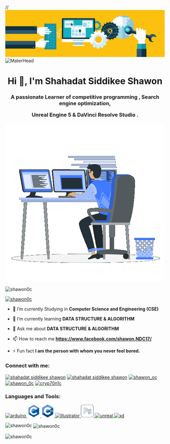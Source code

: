 
//![logo](https://github.com/SHAWON0c/SHAWON0c/blob/main/gif_github/221352995-5ac18bdf-1a19-4f99-bbb6-77559b220470.gif)
![MaterHead](https://www.charpeni.com/static/images/arrow-functions-in-class-properties-might-not-be-as-great-as-we-think/banner.gif)
<h1 align="center">Hi 👋, I'm Shahadat Siddikee Shawon </h1>
<h3 align="center">A passionate Learner of competitive programming , Search engine optimization,
  
  Unreal Engine 5 & DaVinci Resolve Studio . </h3>

  <img align="center" alt="coding" src="https://github.com/SHAWON0c/SHAWON0c/blob/main/gif_github/229223263-cf2e4b07-2615-4f87-9c38-e37600f8381a.gif">

<p align="left"> <img src="https://komarev.com/ghpvc/?username=shawon0c&label=Profile%20views&color=0e75b6&style=flat" alt="shawon0c" /> </p>

<p align="left"> <a href="https://github.com/ryo-ma/github-profile-trophy"><img src="https://github-profile-trophy.vercel.app/?username=shawon0c" alt="shawon0c" /></a> </p>

- 🔭 I’m currently Studying in **Computer Science and Engineering (CSE)**

- 🌱 I’m currently learning **DATA STRUCTURE & ALGORITHM**

- 💬 Ask me about **DATA STRUCTURE & ALGORITHM**

- 📫 How to reach me **https://www.facebook.com/shawon.NDC17/**

- ⚡ Fun fact **I am the person with whom you never feel bored.**

<h3 align="left">Connect with me:</h3>
<p align="left">
<a href="https://linkedin.com/in/shahadat siddikee shawon" target="blank"><img align="center" src="https://raw.githubusercontent.com/rahuldkjain/github-profile-readme-generator/master/src/images/icons/Social/linked-in-alt.svg" alt="shahadat siddikee shawon" height="30" width="40" /></a>
<a href="https://fb.com/shahadat siddikee shawon" target="blank"><img align="center" src="https://raw.githubusercontent.com/rahuldkjain/github-profile-readme-generator/master/src/images/icons/Social/facebook.svg" alt="shahadat siddikee shawon" height="30" width="40" /></a>
<a href="https://www.codechef.com/users/shawon_oc" target="blank"><img align="center" src="https://cdn.jsdelivr.net/npm/simple-icons@3.1.0/icons/codechef.svg" alt="shawon_oc" height="30" width="40" /></a>
<a href="https://www.hackerrank.com/shawon_0c" target="blank"><img align="center" src="https://raw.githubusercontent.com/rahuldkjain/github-profile-readme-generator/master/src/images/icons/Social/hackerrank.svg" alt="shawon_0c" height="30" width="40" /></a>
<a href="https://codeforces.com/profile/cryp70n1c" target="blank"><img align="center" src="https://raw.githubusercontent.com/rahuldkjain/github-profile-readme-generator/master/src/images/icons/Social/codeforces.svg" alt="cryp70n1c" height="30" width="40" /></a>
</p>

<h3 align="left">Languages and Tools:</h3>
<p align="left"> <a href="https://www.arduino.cc/" target="_blank" rel="noreferrer"> <img src="https://cdn.worldvectorlogo.com/logos/arduino-1.svg" alt="arduino" width="40" height="40"/> </a> <a href="https://www.cprogramming.com/" target="_blank" rel="noreferrer"> <img src="https://raw.githubusercontent.com/devicons/devicon/master/icons/c/c-original.svg" alt="c" width="40" height="40"/> </a> <a href="https://www.w3schools.com/cpp/" target="_blank" rel="noreferrer"> <img src="https://raw.githubusercontent.com/devicons/devicon/master/icons/cplusplus/cplusplus-original.svg" alt="cplusplus" width="40" height="40"/> </a> <a href="https://www.adobe.com/in/products/illustrator.html" target="_blank" rel="noreferrer"> <img src="https://www.vectorlogo.zone/logos/adobe_illustrator/adobe_illustrator-icon.svg" alt="illustrator" width="40" height="40"/> </a> <a href="https://www.photoshop.com/en" target="_blank" rel="noreferrer"> <img src="https://raw.githubusercontent.com/devicons/devicon/master/icons/photoshop/photoshop-line.svg" alt="photoshop" width="40" height="40"/> </a> <a href="https://unrealengine.com/" target="_blank" rel="noreferrer"> <img src="https://raw.githubusercontent.com/kenangundogan/fontisto/036b7eca71aab1bef8e6a0518f7329f13ed62f6b/icons/svg/brand/unreal-engine.svg" alt="unreal" width="40" height="40"/> </a> <a href="https://www.adobe.com/products/xd.html" target="_blank" rel="noreferrer"> <img src="https://cdn.worldvectorlogo.com/logos/adobe-xd.svg" alt="xd" width="40" height="40"/> </a> </p>

<p><img align="left" src="https://github-readme-stats.vercel.app/api/top-langs?username=shawon0c&show_icons=true&locale=en&layout=compact" alt="shawon0c" /></p>

<p>&nbsp;<img align="center" src="https://github-readme-stats.vercel.app/api?username=shawon0c&show_icons=true&locale=en" alt="shawon0c" /></p>

<p><img align="center" src="https://github-readme-streak-stats.herokuapp.com/?user=shawon0c&" alt="shawon0c" /></p>




